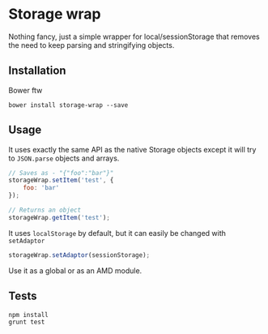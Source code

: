 # Storage wrap

Nothing fancy, just a simple wrapper for local/sessionStorage that removes the need to keep parsing and stringifying objects.

## Installation

Bower ftw

	bower install storage-wrap --save

## Usage

It uses exactly the same API as the native Storage objects except it will try to `JSON.parse` objects and arrays.

```js
// Saves as - "{"foo":"bar"}"
storageWrap.setItem('test', {
	foo: 'bar'	
});

// Returns an object
storageWrap.getItem('test');
```

It uses `localStorage` by default, but it can easily be changed with `setAdaptor`

```js
storageWrap.setAdaptor(sessionStorage);
```

Use it as a global or as an AMD module.

## Tests

	npm install
	grunt test
